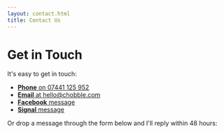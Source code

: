 ```yaml
---
layout: contact.html
title: Contact Us
---
```


# Get in Touch

It's easy to get in touch:

- [**Phone** on 07441 125 952](tel:+447441125952)
- [**Email** at hello@chobble.com](mailto:hello@chobble.com)
- [**Facebook** message](https://www.facebook.com/profile.php?id=61571286130366)
- [**Signal** message](https://signal.me/#eu/V-Vqw0HT-W4afWSe7-eHk5tQPsfHmdyH27f1dxptIIb21UtA18xGeYah4BC0g3tO)

Or drop a message through the form below and I'll reply within 48 hours:
